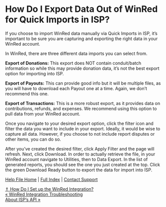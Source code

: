  How Do I Export Data Out of WinRed for Quick Imports in ISP?
==========

If you choose to import WinRed data manually via Quick Imports in ISP, it’s important to be sure you are capturing and exporting the right data in your WinRed account. 

In WinRed, there are three different data imports you can select from.

**Export of Donations:** This export does NOT contain conduit/batch information so while this may provide donation data, it’s not the best export option for importing into ISP.

**Export of Payouts:** This can provide good info but it will be multiple files, as you will have to download each Payout one at a time. Again, we don’t recommend this one.

**Export of Transactions:** This is a more robust export, as it provides data on contributions, refunds, and expenses. We recommend using this option to pull data from your WinRed account.

Once you navigate to your desired export option, click the filter icon and filter the data you want to include in your export. Ideally, it would be wise to capture all data. However, if you choose to not include report disputes or other items, you can do so.

After you’ve created the desired filter, click Apply Filter and the page will refresh. Next, click Download. In order to actually retrieve the file, in your WinRed account navigate to Utilities, then to Data Export. In the list of generated reports, you should see the one you just created at the top. Click the green Download Ready button to export the data for import into ISP.

[Help File Home](/help/) | [Full Index](/Help-File-Directory/) | [Contact Support](mailto:support@ISPolitical.com)

[⇑ How Do I Set up the WinRed Integration?](/How-Do-I-Set-up-the-WinRed-Integration)  
[« WinRed Integration Troubleshooting](/WinRed-Integration-Troubleshooting)  
[About ISP’s API »](/About-ISP-s-API)